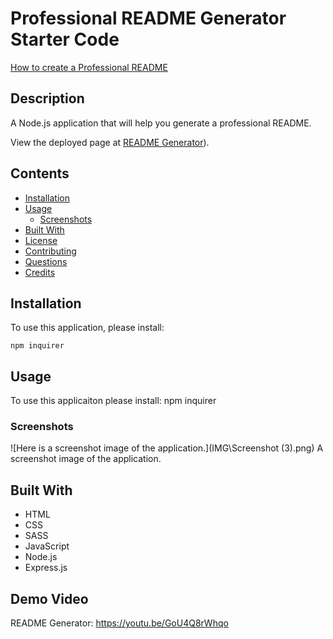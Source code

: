 # Professional README Generator Starter Code

[How to create a Professional README](./readme-guide.md)

## Description
A Node.js application that will help you generate a professional README.
            
View the deployed page at [README Generator]()).
## Contents
* [Installation](#installation)
* [Usage](#usage)
   * [Screenshots](#screenshots)
* [Built With](#built-with)
* [License](#license)
* [Contributing](#contributing)
* [Questions](#questions)
* [Credits](#credits)

## Installation
To use this application, please install: 
```
npm inquirer
```
    
## Usage
To use this applicaiton please install: npm inquirer 
    
### Screenshots
![Here is a screenshot image of the application.](IMG\Screenshot (3).png)
A screenshot image of the application.

## Built With

* HTML
* CSS
* SASS
* JavaScript
* Node.js
* Express.js
## Demo Video
README Generator: https://youtu.be/GoU4Q8rWhqo